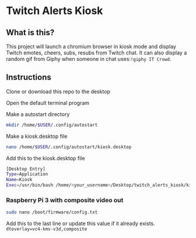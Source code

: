 # Twitch Alerts Kiosk

## What is this?
This project will launch a chromium browser in kiosk mode and display Twitch emotes, cheers, subs, resubs from Twitch chat. It can also display a random gif from Giphy when someone in chat uses:`!giphy IT Crowd`. 

## Instructions

Clone or download this repo to the desktop

Open the default terminal program

Make a autostart directory
```bash
mkdir /home/$USER/.config/autostart
```
Make a kiosk.desktop file
```bash
nano /home/$USER/.config/autostart/kiosk.desktop
```
Add this to the kiosk.desktop file
```bash
[Desktop Entry]
Type=Application
Name=Kiosk
Exec=/usr/bin/bash /home/<your_username>/Desktop/twitch_alerts_kiosk/kiosk.sh
```

### Raspberry Pi 3 with composite video out
```bash
sudo nano /boot/firmware/config.txt
```
Add this to the last line or update this value if it already exists.
`dtoverlay=vc4-kms-v3d,composite`